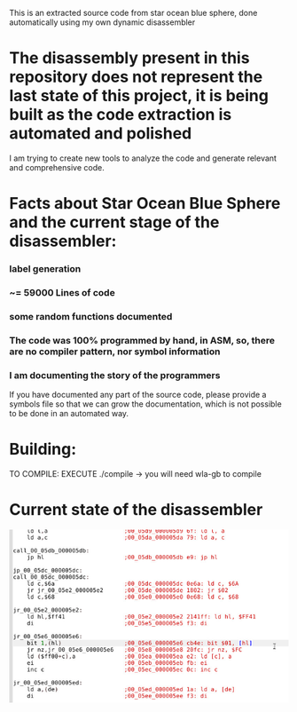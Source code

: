 This is an extracted source code from star ocean blue sphere, done automatically using my own dynamic disassembler

# The disassembly present in this repository does not represent the last state of this project, it is being built as the code extraction is automated and polished

I am trying to create new tools to analyze the code and generate relevant and comprehensive code.

# Facts about Star Ocean Blue Sphere and the current stage of the disassembler:
### label generation
### ~= 59000 Lines of code
### some random functions documented
### The code was 100% programmed by hand, in ASM, so, there are no compiler pattern, nor symbol information
### I am documenting the story of the programmers

If you have documented any part of the source code, please provide a symbols file so that we can grow the documentation, which is not possible to be done in an automated way.

# Building:
TO COMPILE: EXECUTE ./compile -> you will need wla-gb to compile

# Current state of the disassembler

![](asm.jpg)
